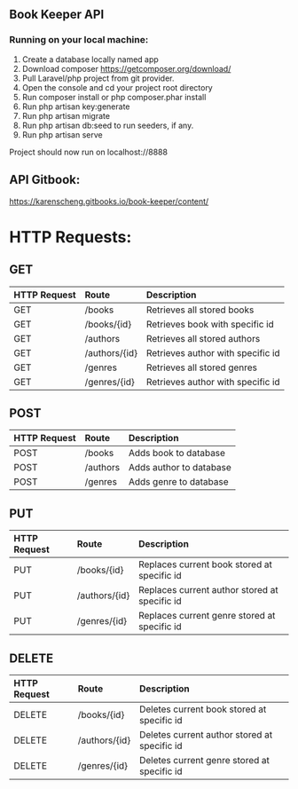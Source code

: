 ## Book Keeper API

### Running on your local machine:

1. Create a database locally named app
2. Download composer https://getcomposer.org/download/
3. Pull Laravel/php project from git provider.
4. Open the console and cd your project root directory
5. Run composer install or php composer.phar install
6. Run php artisan key:generate
7. Run php artisan migrate
8. Run php artisan db:seed to run seeders, if any.
9. Run php artisan serve

Project should now run on localhost://8888

## API Gitbook: 
https://karenscheng.gitbooks.io/book-keeper/content/

# HTTP Requests:

## GET

| **HTTP Request** | **Route** | **Description** |
| :--- | :--- | :--- |
| GET | /books | Retrieves all stored books |
| GET | /books/{id} | Retrieves book with specific id |
| GET | /authors | Retrieves all stored authors |
| GET | /authors/{id} | Retrieves author with specific id |
| GET | /genres | Retrieves all stored genres |
| GET | /genres/{id} | Retrieves author with specific id |

## POST

| **HTTP Request** | **Route** | **Description** |
| :--- | :--- | :--- |
| POST | /books | Adds book to database |
| POST | /authors | Adds author to database |
| POST | /genres | Adds genre to database |

## PUT

| **HTTP Request** | Route | **Description** |
| :--- | :--- | :--- |
| PUT | /books/{id} | Replaces current book stored at specific id |
| PUT | /authors/{id} | Replaces current author stored at specific id |
| PUT | /genres/{id} | Replaces current genre stored at specific id |

## DELETE

| **HTTP Request** | Route | **Description** |
| :--- | :--- | :--- |
| DELETE | /books/{id} | Deletes current book stored at specific id |
| DELETE | /authors/{id} | Deletes current author stored at specific id |
| DELETE | /genres/{id} | Deletes current genre stored at specific id |
